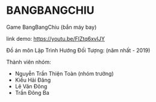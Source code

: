 # BANGBANGCHIU

Game BangBangChiu (bắn máy bay)

link demo: https://youtu.be/FlZtq6xvIJY

Đồ án môn Lập Trình Hướng Đối Tượng: (năm nhất - 2019)

Thành viên nhóm:
  + Nguyễn Trần Thiện Toàn (nhóm trưởng)
  + Kiều Hải Đăng
  + Lê Văn Đông
  + Trần Đông Ba
